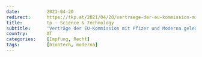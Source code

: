 ```yaml
---
date:          2021-04-20
redirect:      https://tkp.at/2021/04/20/vertraege-der-eu-kommission-mit-pfizer-und-moderna-geleakt-rechtsanwaltskanzlei-beurteilt-sie-als-ungueltig/
title:         tp - Science & Technology
subtitle:      'Verträge der EU-Kommission mit Pfizer und Moderna geleakt – Rechtsanwaltskanzlei beurteilt sie als ungültig'
country:       AT
categories:    [Impfung, Recht]
tags:          [biontech, moderna]
---
```

